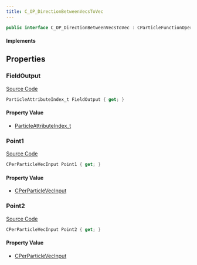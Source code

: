 ```yaml
---
title: C_OP_DirectionBetweenVecsToVec
---
```


```csharp
public interface C_OP_DirectionBetweenVecsToVec : CParticleFunctionOperator, CParticleFunction, ISchemaClass<CParticleFunction>, ISchemaClass<CParticleFunctionOperator>, ISchemaClass<C_OP_DirectionBetweenVecsToVec>, ISchemaField, ISchemaClass, INativeHandle
```

#### Implements

## Properties

### FieldOutput

[Source Code](https://github.com/swiftly-solution/swiftlys2/blob/beta/managed/src/SwiftlyS2.Generated/Schemas/Interfaces/C_OP_DirectionBetweenVecsToVec.cs#L16)

```csharp
ParticleAttributeIndex_t FieldOutput { get; }
```

#### Property Value

- [ParticleAttributeIndex_t](/docs/api/shared/schemadefinitions/particleattributeindex_t)

### Point1

[Source Code](https://github.com/swiftly-solution/swiftlys2/blob/beta/managed/src/SwiftlyS2.Generated/Schemas/Interfaces/C_OP_DirectionBetweenVecsToVec.cs#L18)

```csharp
CPerParticleVecInput Point1 { get; }
```

#### Property Value

- [CPerParticleVecInput](/docs/api/shared/schemadefinitions/cperparticlevecinput)

### Point2

[Source Code](https://github.com/swiftly-solution/swiftlys2/blob/beta/managed/src/SwiftlyS2.Generated/Schemas/Interfaces/C_OP_DirectionBetweenVecsToVec.cs#L20)

```csharp
CPerParticleVecInput Point2 { get; }
```

#### Property Value

- [CPerParticleVecInput](/docs/api/shared/schemadefinitions/cperparticlevecinput)

